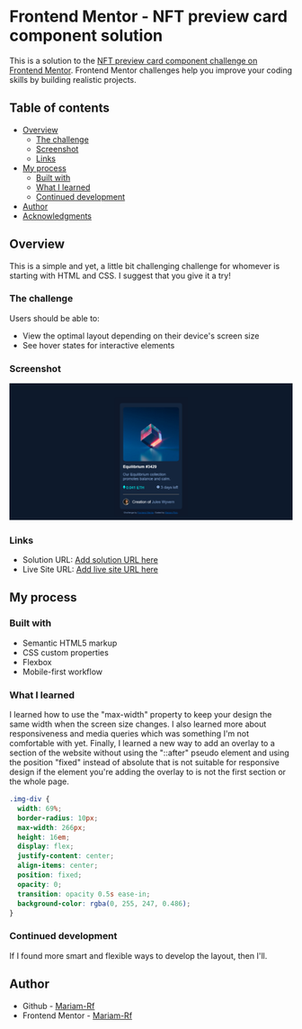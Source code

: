 # Frontend Mentor - NFT preview card component solution

This is a solution to the [NFT preview card component challenge on Frontend Mentor](https://www.frontendmentor.io/challenges/nft-preview-card-component-SbdUL_w0U). Frontend Mentor challenges help you improve your coding skills by building realistic projects.

## Table of contents

- [Overview](#overview)
  - [The challenge](#the-challenge)
  - [Screenshot](#screenshot)
  - [Links](#links)
- [My process](#my-process)
  - [Built with](#built-with)
  - [What I learned](#what-i-learned)
  - [Continued development](#continued-development)
- [Author](#author)
- [Acknowledgments](#acknowledgments)

## Overview

This is a simple and yet, a little bit challenging challenge for whomever is starting with HTML and CSS. I suggest that you give it a try!

### The challenge

Users should be able to:

- View the optimal layout depending on their device's screen size
- See hover states for interactive elements

### Screenshot

![](./images/Screenshot.png)

### Links

- Solution URL: [Add solution URL here](https://your-solution-url.com)
- Live Site URL: [Add live site URL here](https://your-live-site-url.com)

## My process

### Built with

- Semantic HTML5 markup
- CSS custom properties
- Flexbox
- Mobile-first workflow

### What I learned

I learned how to use the "max-width" property to keep your design the same width when the screen size changes. I also learned more about responsiveness and media queries which was something I'm not comfortable with yet. Finally, I learned a new way to add an overlay to a section of the website without using the "::after" pseudo element and using the position "fixed" instead of absolute that is not suitable for responsive design if the element you're adding the overlay to is not the first section or the whole page.

```css I'm proud of
.img-div {
  width: 69%;
  border-radius: 10px;
  max-width: 266px;
  height: 16em;
  display: flex;
  justify-content: center;
  align-items: center;
  position: fixed;
  opacity: 0;
  transition: opacity 0.5s ease-in;
  background-color: rgba(0, 255, 247, 0.486);
}
```

### Continued development

If I found more smart and flexible ways to develop the layout, then I'll.

## Author

- Github - [Mariam-Rf](https://github.com/Mariam-Rf)
- Frontend Mentor - [Mariam-Rf](https://www.frontendmentor.io/profile/Mariam-Rf)
